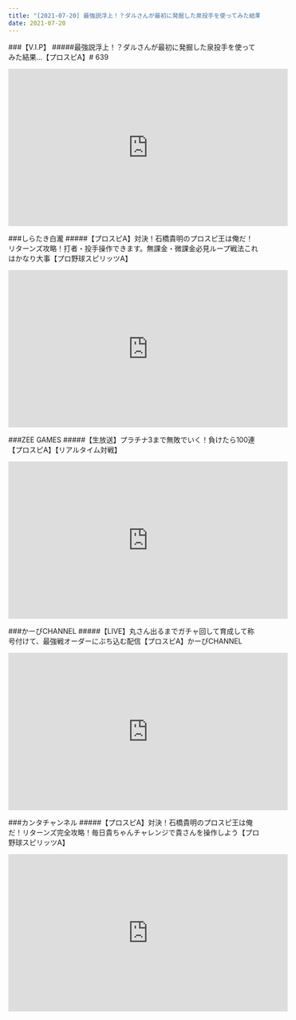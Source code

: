 ```yaml
---
title: "[2021-07-20] 最強説浮上！？ダルさんが最初に発掘した泉投手を使ってみた結果...【プロスピA】# 639 他"
date: 2021-07-20
---
```

###【V.I.P】
#####最強説浮上！？ダルさんが最初に発掘した泉投手を使ってみた結果...【プロスピA】# 639
<iframe width="560" height="315" src="https://www.youtube.com/embed/y6vYrUKqKAU" frameborder="0" allow="accelerometer; autoplay; clipboard-write; encrypted-media; gyroscope; picture-in-picture" allowfullscreen></iframe>

###しらたき白瀧
#####【プロスピA】対決！石橋貴明のプロスピ王は俺だ！リターンズ攻略！打者・投手操作できます。無課金・微課金必見ループ戦法これはかなり大事【プロ野球スピリッツA】
<iframe width="560" height="315" src="https://www.youtube.com/embed/MCLNvsbKBCY" frameborder="0" allow="accelerometer; autoplay; clipboard-write; encrypted-media; gyroscope; picture-in-picture" allowfullscreen></iframe>

###ZEE GAMES
#####【生放送】プラチナ3まで無敗でいく！負けたら100連【プロスピA】【リアルタイム対戦】
<iframe width="560" height="315" src="https://www.youtube.com/embed/jBupwwEZa50" frameborder="0" allow="accelerometer; autoplay; clipboard-write; encrypted-media; gyroscope; picture-in-picture" allowfullscreen></iframe>

###かーぴCHANNEL
#####【LIVE】丸さん出るまでガチャ回して育成して称号付けて、最強戦オーダーにぶち込む配信【プロスピA】かーぴCHANNEL
<iframe width="560" height="315" src="https://www.youtube.com/embed/9uerZLdwIrM" frameborder="0" allow="accelerometer; autoplay; clipboard-write; encrypted-media; gyroscope; picture-in-picture" allowfullscreen></iframe>

###カンタチャンネル
#####【プロスピA】対決！石橋貴明のプロスピ王は俺だ！リターンズ完全攻略！毎日貴ちゃんチャレンジで貴さんを操作しよう【プロ野球スピリッツA】
<iframe width="560" height="315" src="https://www.youtube.com/embed/TTEleMWJTfQ" frameborder="0" allow="accelerometer; autoplay; clipboard-write; encrypted-media; gyroscope; picture-in-picture" allowfullscreen></iframe>

